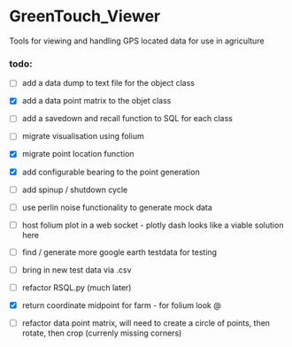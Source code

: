 # GreenTouch_Viewer
Tools for viewing and handling GPS located data for use in agriculture 


### todo: 

- [ ] add a data dump to text file for the object class 
- [x] add a data point matrix to the objet class 
- [ ] add a savedown and recall function to SQL for each class 
- [ ] migrate visualisation using folium 
- [x] migrate point location function 
- [x] add configurable bearing to the point generation 
- [ ] add spinup / shutdown cycle 
- [ ] use perlin noise functionality to generate mock data 
- [ ] host folium plot in a web socket - plotly dash looks like a viable solution here 
- [ ] find / generate more google earth testdata for testing 
- [ ] bring in new test data via .csv 
- [ ] refactor RSQL.py (much later)
- [x] return coordinate midpoint for farm - for folium look @
- [ ] refactor data point matrix, will need to create a circle of points, then rotate, then crop (currenly missing corners)



